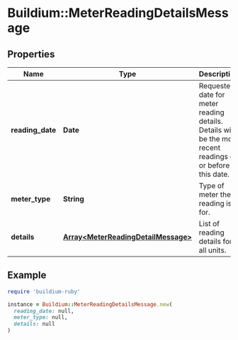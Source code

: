 # Buildium::MeterReadingDetailsMessage

## Properties

| Name | Type | Description | Notes |
| ---- | ---- | ----------- | ----- |
| **reading_date** | **Date** | Requested date for meter reading details. Details will be the most recent readings on or before this date. | [optional] |
| **meter_type** | **String** | Type of meter the reading is for. | [optional] |
| **details** | [**Array&lt;MeterReadingDetailMessage&gt;**](MeterReadingDetailMessage.md) | List of reading details for all units. | [optional] |

## Example

```ruby
require 'buildium-ruby'

instance = Buildium::MeterReadingDetailsMessage.new(
  reading_date: null,
  meter_type: null,
  details: null
)
```

